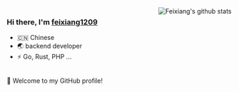 <img align="right" src="https://github-readme-stats.vercel.app/api?username=fyxemmmm&show_icons=true&theme=vue" alt="Feixiang's github stats" />

### Hi there, I'm [feixiang1209](https://suki.fyxemmmm.cn) 
- 🇨🇳 Chinese
- 🌏 backend developer
- ⚡ Go, Rust, PHP ...
<br>
🎉 Welcome to my GitHub profile!
